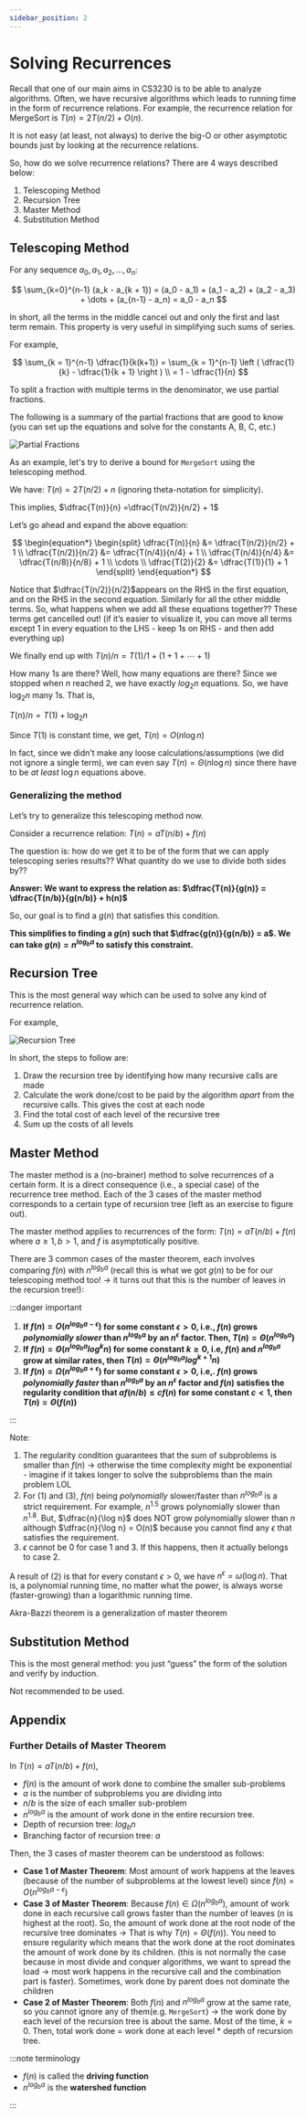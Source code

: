 ```yaml
---
sidebar_position: 2
---
```


# Solving Recurrences

Recall that one of our main aims in CS3230 is to be able to analyze algorithms. Often, we have recursive algorithms which leads to running time in the form of recurrence relations. For example, the recurrence relation for MergeSort is $T(n) = 2T(n/2) + O(n)$.

It is not easy (at least, not always) to derive the big-O or other asymptotic bounds just by looking at the recurrence relations.

So, how do we solve recurrence relations? There are 4 ways described below:

1. Telescoping Method
2. Recursion Tree
3. Master Method
4. Substitution Method

## Telescoping Method

For any sequence $a_0, a_1, a_2, \dots, a_n$:

$$
\sum_{k=0}^{n-1} (a_k - a_{k + 1}) = (a_0 - a_1) + (a_1 - a_2) + (a_2 - a_3) + \dots + (a_{n-1} - a_n) = a_0 - a_n
$$

In short, all the terms in the middle cancel out and only the first and last term remain. This property is very useful in simplifying such sums of series.

For example,

$$
\sum_{k = 1}^{n-1} \dfrac{1}{k(k+1)} = \sum_{k = 1}^{n-1} \left ( \dfrac{1}{k} - \dfrac{1}{k + 1} \right ) \\
= 1 - \dfrac{1}{n}
$$

To split a fraction with multiple terms in the denominator, we use partial fractions.

The following is a summary of the partial fractions that are good to know (you can set up the equations and solve for the constants A, B, C, etc.)

![Partial Fractions](./assets/partial%20fractions.png)

As an example, let's try to derive a bound for `MergeSort` using the telescoping method.

We have: $T(n) = 2T(n/2) + n$ (ignoring theta-notation for simplicity).

This implies, $\dfrac{T(n)}{n} =\dfrac{T(n/2)}{n/2} + 1$

Let’s go ahead and expand the above equation:

$$
\begin{equation*}
\begin{split}
\dfrac{T(n)}{n} &= \dfrac{T(n/2)}{n/2} + 1 \\
\dfrac{T(n/2)}{n/2} &= \dfrac{T(n/4)}{n/4} + 1 \\
\dfrac{T(n/4)}{n/4} &= \dfrac{T(n/8)}{n/8} + 1 \\
\cdots \\
\dfrac{T(2)}{2} &= \dfrac{T(1)}{1} + 1
\end{split}
\end{equation*}
$$

Notice that $\dfrac{T(n/2)}{n/2}$appears on the RHS in the first equation, and on the RHS in the second equation. Similarly for all the other middle terms. So, what happens when we add all these equations together?? These terms get cancelled out! (if it’s easier to visualize it, you can move all terms except $1$ in every equation to the LHS - keep $1$s on RHS - and then add everything up)

We finally end up with $T(n)/n = T(1)/1 + (1 + 1 + \cdots + 1)$

How many $1$s are there? Well, how many equations are there? Since we stopped when $n$ reached $2$, we have exactly $log_2n$ equations. So, we have $\log_2n$ many $1$s. That is,

$T(n)/n = T(1) + \log_2n$

Since $T(1)$ is constant time, we get, $T(n) =O(n\log n)$

In fact, since we didn’t make any loose calculations/assumptions (we did not ignore a single term), we can even say $T(n) = \Theta(n\log n)$ since there have to be _at least_ $\log n$ equations above.

### Generalizing the method

Let’s try to generalize this telescoping method now.

Consider a recurrence relation: $T(n) = aT(n/b) + f(n)$

The question is: how do we get it to be of the form that we can apply telescoping series results?? What quantity do we use to divide both sides by??

**Answer: We want to express the relation as: $\dfrac{T(n)}{g(n)} = \dfrac{T(n/b)}{g(n/b)} + h(n)$**

So, our goal is to find a $g(n)$ that satisfies this condition.

**This simplifies to finding a $g(n)$ such that $\dfrac{g(n)}{g(n/b)} = a$. We can take $g(n) = n^{log_ba}$ to satisfy this constraint.**

## Recursion Tree

This is the most general way which can be used to solve any kind of recurrence relation.

For example,

![Recursion Tree](./assets/recursion-tree.png)

In short, the steps to follow are:

1. Draw the recursion tree by identifying how many recursive calls are made
2. Calculate the work done/cost to be paid by the algorithm _apart_ from the recursive calls. This gives the cost at each node
3. Find the total cost of each level of the recursive tree
4. Sum up the costs of all levels

## Master Method

The master method is a (no-brainer) method to solve recurrences of a certain form. It is a direct consequence (i.e., a special case) of the recurrence tree method. Each of the 3 cases of the master method corresponds to a certain type of recursion tree (left as an exercise to figure out).

The master method applies to recurrences of the form: $T(n) = aT(n/b) + f(n)$ where $a \geq 1, b > 1$, and $f$ is asymptotically positive.

There are 3 common cases of the master theorem, each involves comparing $f(n)$ with $n^{log_ba}$ (recall this is what we got $g(n)$ to be for our telescoping method too! → it turns out that this is the number of leaves in the recursion tree!):

:::danger important

1. **If $f(n) = O(n^{log_ba - \epsilon})$ for some constant $\epsilon > 0$, i.e., $f(n)$ grows _polynomially slower_ than $n^{log_ba}$ by an $n^{\epsilon}$ factor. Then, $T(n) = \Theta(n^{log_ba})$**
2. **If $f(n) = \Theta(n^{log_ba}log^kn)$ for some constant $k \geq 0$, i.e, $f(n)$ and $n^{log_ba}$ grow at similar rates, then $T(n) = \Theta(n^{log_ba}log^{k+1}n)$**
3. **If $f(n) = \Omega(n^{log_ba + \epsilon})$ for some constant $\epsilon > 0$, i.e,. $f(n)$ grows _polynomially faster_ than $n^{log_ba}$ by an $n^{\epsilon}$ factor and $f(n)$ satisfies the regularity condition that $af(n/b) \leq cf(n)$ for some constant $c < 1$, then $T(n) = \Theta(f(n))$**

:::

Note:

1. The regularity condition guarantees that the sum of subproblems is smaller than $f(n)$ → otherwise the time complexity might be exponential - imagine if it takes longer to solve the subproblems than the main problem LOL
2. For (1) and (3), $f(n)$ being _polynomially_ slower/faster than $n^{log_ba}$ is a strict requirement. For example, $n^{1.5}$ grows polynomially slower than $n^{1.8}$. But, $\dfrac{n}{\log n}$ does NOT grow polynomially slower than $n$ although $\dfrac{n}{\log n} = O(n)$ because you cannot find any $\epsilon$ that satisfies the requirement.
3. $\epsilon$ cannot be 0 for case 1 and 3. If this happens, then it actually belongs to case 2.

A result of (2) is that for every constant $\epsilon > 0$, we have $n^\epsilon = \omega(\log n)$. That is, a polynomial running time, no matter what the power, is always worse (faster-growing) than a logarithmic running time.

Akra-Bazzi theorem is a generalization of master theorem

## Substitution Method

This is the most general method: you just “guess” the form of the solution and verify by induction.

Not recommended to be used.

## Appendix

### Further Details of Master Theorem

In $T(n) = aT(n/b) + f(n)$,

- $f(n)$ is the amount of work done to combine the smaller sub-problems
- $a$ is the number of subproblems you are dividing into
- $n/b$ is the size of each smaller sub-problem
- $n^{log_ba}$ is the amount of work done in the entire recursion tree.
- Depth of recursion tree: $log_bn$
- Branching factor of recursion tree: $a$

Then, the 3 cases of master theorem can be understood as follows:

- **Case 1 of Master Theorem**: Most amount of work happens at the leaves (because of the number of subproblems at the lowest level) since $f(n) = O(n^{log_ba - \epsilon})$
- **Case 3 of Master Theorem**: Because $f(n) \in \Omega(n^{log_ba})$, amount of work done in each recursive call grows faster than the number of leaves ($n$ is highest at the root). So, the amount of work done at the root node of the recursive tree dominates → That is why $T(n) = \Theta(f(n))$. You need to ensure regularity which means that the work done at the root dominates the amount of work done by its children. (this is not normally the case because in most divide and conquer algorithms, we want to spread the load → most work happens in the recursive call and the combination part is faster). Sometimes, work done by parent does not dominate the children
- **Case 2 of Master Theorem**: Both $f(n)$ and $n^{log_ba}$ grow at the same rate, so you cannot ignore any of them(e.g. `MergeSort`) → the work done by each level of the recursion tree is about the same. Most of the time, $k = 0$. Then, total work done = work done at each level \* depth of recursion tree.

:::note terminology

- $f(n)$ is called the **driving function**
- $n^{log_ba}$ is the **watershed function**

:::
